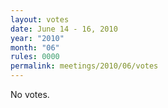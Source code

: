 ```yaml
---
layout: votes
date: June 14 - 16, 2010
year: "2010"
month: "06"
rules: 0000
permalink: meetings/2010/06/votes
---
```


No votes.